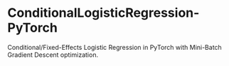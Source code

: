 # ConditionalLogisticRegression-PyTorch
Conditional/Fixed-Effects Logistic Regression in PyTorch with Mini-Batch Gradient Descent optimization.
